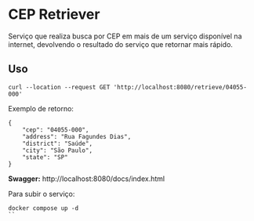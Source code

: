 # CEP Retriever

Serviço que realiza busca por CEP em mais de um serviço disponível na internet, devolvendo o resultado do serviço que retornar mais rápido.

## Uso

```
curl --location --request GET 'http://localhost:8080/retrieve/04055-000'
```

Exemplo de retorno: 

```
{
    "cep": "04055-000",
    "address": "Rua Fagundes Dias",
    "district": "Saúde",
    "city": "São Paulo",
    "state": "SP"
}
```

**Swagger:** http://localhost:8080/docs/index.html

Para subir o serviço:

```
docker compose up -d
``
